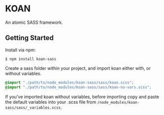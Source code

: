 # KOAN

An atomic SASS framework.

## Getting Started

Install via npm:

```
$ npm install koan-sass
```

Create a sass folder within your project, and import koan either with, or without variables.

```css
@import "./path/to/node_modules/koan-sass/sass/koan.scss";
@import "./path/to/node_modules/koan-sass/sass/koan-no-vars.scss";
```

If you've imported koan without variables, before importing copy and paste the default variables into your .scss file from `/node_modules/koan-sass/sass/_variables.scss`.